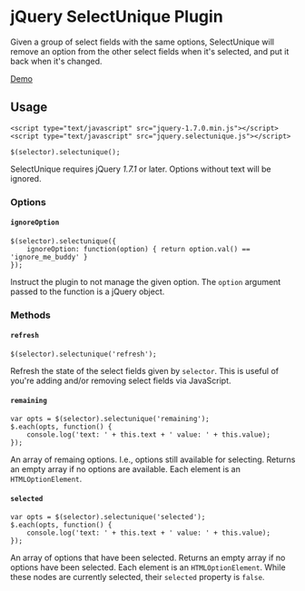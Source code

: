 # jQuery SelectUnique Plugin

Given a group of select fields with the same options, SelectUnique will remove an option from the other select fields when it's selected, and put it back when it's changed.

[Demo](http://sshaw.github.com/jquery-selectunique#demo)

## Usage

    <script type="text/javascript" src="jquery-1.7.0.min.js"></script>
    <script type="text/javascript" src="jquery.selectunique.js"></script>

    $(selector).selectunique();

SelectUnique requires jQuery *1.7.1* or later.  Options without text will be ignored. 

### Options

#### `ignoreOption`

    $(selector).selectunique({ 
	    ignoreOption: function(option) { return option.val() == 'ignore_me_buddy' } 
    });
   
Instruct the plugin to not manage the given option. The `option`
argument passed to the function is a jQuery object. 

### Methods

#### `refresh`

	$(selector).selectunique('refresh');

Refresh the state of the select fields given by `selector`. 
This is useful of you're adding and/or removing select fields via JavaScript.

#### `remaining`

    var opts = $(selector).selectunique('remaining');
	$.each(opts, function() { 
		console.log('text: ' + this.text + ' value: ' + this.value);
	});

An array of remaing options. I.e., options still  available for selecting. Returns an empty array if
no options are available. Each element is an `HTMLOptionElement`.

#### `selected`

	var opts = $(selector).selectunique('selected');
	$.each(opts, function() { 
		console.log('text: ' + this.text + ' value: ' + this.value);
	});

An array of options that have been selected. Returns an empty array if
no options have been selected. Each element is an `HTMLOptionElement`.
While these nodes are currently selected, their `selected` property is `false`.
